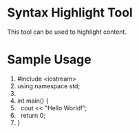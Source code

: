 # Syntax Highlight Tool

<p>This tool can be used to highlight content.</p>

# Sample Usage

<link rel="stylesheet" href="http://esemihsahin.com/sites/default/files/styles/syntax-highlight-tool.css">


<div class="dp-highlighter">
<ol>
	<li>#include &lt;iostream&gt;</li>
	<li>using namespace std;</li>
	<li>&nbsp;</li>
	<li>int&nbsp;main() {</li>
	<li>&nbsp; cout &lt;&lt;&nbsp;"Hello World!";</li>
	<li>&nbsp; return&nbsp;0;</li>
	<li>}</li>
</ol>
</div>
